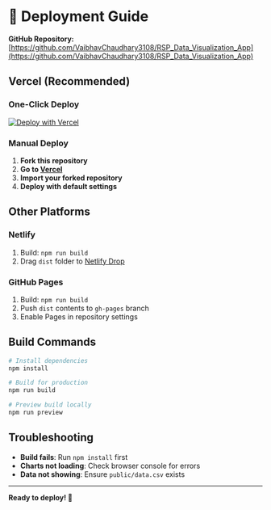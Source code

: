 # 🚀 Deployment Guide

**GitHub Repository:** [https://github.com/VaibhavChaudhary3108/RSP_Data_Visualization_App](https://github.com/VaibhavChaudhary3108/RSP_Data_Visualization_App)

## Vercel (Recommended)

### One-Click Deploy
[![Deploy with Vercel](https://vercel.com/button)](https://vercel.com/new/clone?repository-url=https://github.com/VaibhavChaudhary3108/RSP_Data_Visualization_App)

### Manual Deploy
1. **Fork this repository**
2. **Go to [Vercel](https://vercel.com)**
3. **Import your forked repository**
4. **Deploy with default settings**

## Other Platforms

### Netlify
1. Build: `npm run build`
2. Drag `dist` folder to [Netlify Drop](https://app.netlify.com/drop)

### GitHub Pages
1. Build: `npm run build`
2. Push `dist` contents to `gh-pages` branch
3. Enable Pages in repository settings

## Build Commands

```bash
# Install dependencies
npm install

# Build for production
npm run build

# Preview build locally
npm run preview
```

## Troubleshooting

- **Build fails**: Run `npm install` first
- **Charts not loading**: Check browser console for errors
- **Data not showing**: Ensure `public/data.csv` exists

---

**Ready to deploy! 🚀**